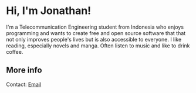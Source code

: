# Hi, I'm Jonathan!
I'm a Telecommunication Engineering student from Indonesia who enjoys programming and wants to create free and open source software that that not only improves people's lives but is also accessible to everyone. I like reading, especially novels and manga. Often listen to music and like to drink coffee.

## More info
Contact: [Email](mailto:josterand@outlook.com)